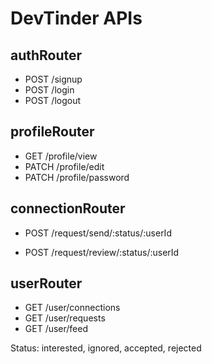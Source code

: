 # DevTinder APIs

## authRouter
- POST /signup
- POST /login
- POST /logout 

## profileRouter
- GET /profile/view
- PATCH /profile/edit
- PATCH /profile/password

## connectionRouter
- POST /request/send/:status/:userId

- POST /request/review/:status/:userId

## userRouter
- GET /user/connections
- GET /user/requests
- GET /user/feed

Status: interested, ignored, accepted, rejected